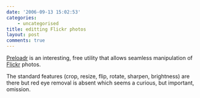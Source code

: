 ```yaml
---
date: '2006-09-13 15:02:53'
categories:
    - uncategorised
title: editting Flickr photos
layout: post
comments: true
---
```

[Preloadr](http://preloadr.com/) is an interesting, free utility that
allows seamless manipulation of [Flickr](http://flickr.com/) photos.

The standard features (crop, resize, flip, rotate, sharpen, brightness)
are there but red eye removal is absent which seems a curious, but
important, omission.
